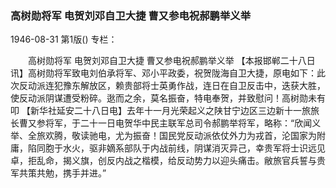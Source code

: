 ### 高树勋将军  电贺刘邓自卫大捷  曹又参电祝郝鹏举义举

1946-08-31
第1版()
专栏：

　　高树勋将军
    电贺刘邓自卫大捷
    曹又参电祝郝鹏举义举
    【本报邯郸二十八日讯】高树勋将军致电刘伯承将军、邓小平政委，祝贺陇海自卫大捷，原电如下：此次反动派连犯豫东解放区，赖贵部将士英勇作战，连日在自卫反击中，迭获大胜，使反动派阴谋遭受粉碎。逖而之余，莫名振奋，特电奉贺，并致慰问！高树勋未有叩
    【新华社延安二十八日电】去年十一月光荣起义之陕甘宁边区三边新十一旅旅长曹又参将军，于二十一日电贺华中民主联军总司令郝鹏举将军，略称：“欣闻义举、全旅欢腾，敬读驰电，尤为振奋！国民党反动派依仗外力为戎首，沦国家为附庸，陷同胞于水火，驱非嫡系部队于内战前线，阴谋消灭异己，幸贵军将士识远见卓，拒乱命，揭义旗，创反内战之楷模，给反动势力以迎头痛击。敝旅官兵誓与贵军共策共勉，携手并进。”
